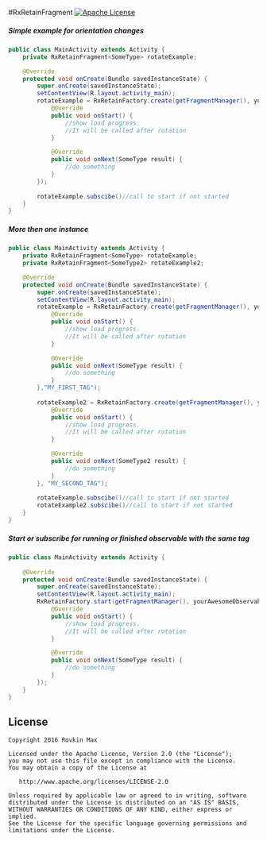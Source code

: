 #RxRetainFragment [![Apache License](https://img.shields.io/badge/license-Apache%20v2-blue.svg)](https://github.com/rovkinmax/RxRetainFragment/blob/master/LICENSE)

##### Simple example for orientation changes
``` Java
public class MainActivity extends Activity {
    private RxRetainFragment<SomeType> rotateExample;

    @Override
    protected void onCreate(Bundle savedInstanceState) {
        super.onCreate(savedInstanceState);
        setContentView(R.layout.activity_main);
        rotateExample = RxRetainFactory.create(getFragmentManager(), yourAwesomeObservable, new EmptySubscriber<SomeType>() {
            @Override
            public void onStart() {
                //show load progress.
                //It will be called after rotation
            }

            @Override
            public void onNext(SomeType result) {
                //do something
            }
        });
        
        rotateExample.subscibe()//call to start if not started
    }
}
```

##### More then one instance 
``` Java
public class MainActivity extends Activity {
    private RxRetainFragment<SomeType> rotateExample;
    private RxRetainFragment<SomeType2> rotateExample2;

    @Override
    protected void onCreate(Bundle savedInstanceState) {
        super.onCreate(savedInstanceState);
        setContentView(R.layout.activity_main);
        rotateExample = RxRetainFactory.create(getFragmentManager(), yourAwesomeObservable, new EmptySubscriber<SomeType>() {
            @Override
            public void onStart() {
                //show load progress.
                //It will be called after rotation
            }

            @Override
            public void onNext(SomeType result) {
                //do something
            }
        },"MY_FIRST_TAG");
        
        rotateExample2 = RxRetainFactory.create(getFragmentManager(), yourAwesomeObservable2, new EmptySubscriber<SomeType2>() {
            @Override
            public void onStart() {
                //show load progress.
                //It will be called after rotation
            }

            @Override
            public void onNext(SomeType2 result) {
                //do something
            }
        }, "MY_SECOND_TAG");
        
        rotateExample.subscibe()//call to start if not started
        rotateExample2.subscibe()//call to start if not started
    }
}
```
##### Start or subscribe for running or finished observable with the same tag
``` Java
public class MainActivity extends Activity {
    
    @Override
    protected void onCreate(Bundle savedInstanceState) {
        super.onCreate(savedInstanceState);
        setContentView(R.layout.activity_main);
        RxRetainFactory.start(getFragmentManager(), yourAwesomeObservable, new EmptySubscriber<SomeType>() {
            @Override
            public void onStart() {
                //show load progress.
                //It will be called after rotation
            }

            @Override
            public void onNext(SomeType result) {
                //do something
            }
        });
    }
}
```

License
-------

    Copyright 2016 Rovkin Max

    Licensed under the Apache License, Version 2.0 (the "License");
    you may not use this file except in compliance with the License.
    You may obtain a copy of the License at

       http://www.apache.org/licenses/LICENSE-2.0

    Unless required by applicable law or agreed to in writing, software
    distributed under the License is distributed on an "AS IS" BASIS,
    WITHOUT WARRANTIES OR CONDITIONS OF ANY KIND, either express or implied.
    See the License for the specific language governing permissions and
    limitations under the License.
